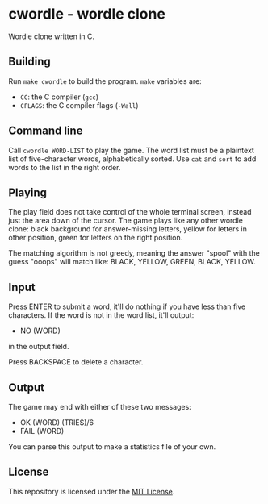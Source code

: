 # cwordle - wordle clone

Wordle clone written in C.

## Building

Run `make cwordle` to build the program. `make` variables are:

- `CC`: the C compiler (`gcc`)
- `CFLAGS`: the C compiler flags (`-Wall`)

## Command line

Call `cwordle WORD-LIST` to play the game. The word list must be a plaintext
list of five-character words, alphabetically sorted. Use `cat` and `sort`
to add words to the list in the right order.

## Playing

The play field does not take control of the whole terminal screen, instead just
the area down of the cursor. The game plays like any other wordle clone: black
background for answer-missing letters, yellow for letters in other position,
green for letters on the right position.

The matching algorithm is not greedy, meaning the answer "spool" with the guess
"ooops" will match like: BLACK, YELLOW, GREEN, BLACK, YELLOW.

## Input

Press ENTER to submit a word, it'll do nothing if you have less than five
characters. If the word is not in the word list, it'll output:

- NO (WORD)

in the output field.

Press BACKSPACE to delete a character.

## Output

The game may end with either of these two messages:

- OK (WORD) (TRIES)/6
- FAIL (WORD)

You can parse this output to make a statistics file of your own.

## License

This repository is licensed under the [MIT
License](https://opensource.org/licenses/MIT).
